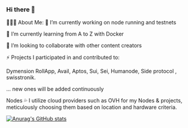 ### Hi there 👋


👨🏻‍💻 About Me:
🔭 I’m currently working on node running and testnets

🌱 I’m currently learning from A to Z with Docker

👯 I’m looking to collaborate with other content creators

⚡ Projects I participated in and contributed to:

Dymension RollApp, Avail, Aptos, Sui, Sei, Humanode, Side protocol , swisstronik.

... new ones will be added continuously

Nodes 💦
I utilize cloud providers such as OVH for my Nodes & projects, meticulously choosing them based on location and hardware criteria.

[![Anurag's GitHub stats](https://github-readme-stats.vercel.app/api?username=elanarcy)](https://github.com/elanarcy/github-readme-stats)
